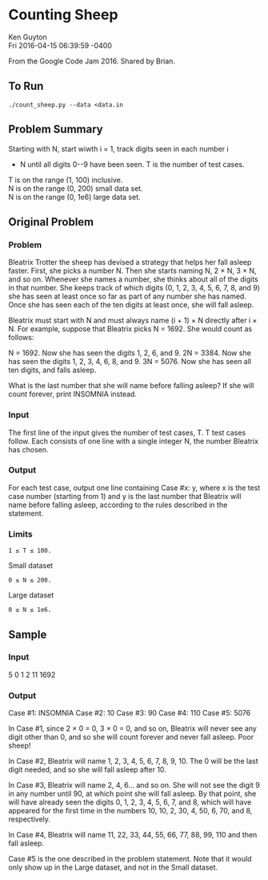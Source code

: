 Counting Sheep
==============

Ken Guyton<br />
Fri 2016-04-15 06:39:59 -0400


From the Google Code Jam 2016.  Shared by Brian.

To Run
------

    ./count_sheep.py --data <data.in

Problem Summary
---------------

Starting with N, start wiwth i = 1, track digits seen in each number i
* N until all digits 0--9 have been seen.  T is the number of test cases.

T is on the range (1, 100) inclusive.<br />
N is on the range (0, 200) small data set.<br />
N is on the range (0, 1e6) large data set.<br />


Original Problem
----------------

### Problem

Bleatrix Trotter the sheep has devised a strategy that helps her fall
asleep faster. First, she picks a number N. Then she starts naming N,
2 × N, 3 × N, and so on. Whenever she names a number, she thinks about
all of the digits in that number. She keeps track of which digits (0,
1, 2, 3, 4, 5, 6, 7, 8, and 9) she has seen at least once so far as
part of any number she has named. Once she has seen each of the ten
digits at least once, she will fall asleep.

Bleatrix must start with N and must always name (i + 1) × N directly
after i × N. For example, suppose that Bleatrix picks N = 1692. She
would count as follows:

N = 1692. Now she has seen the digits 1, 2, 6, and 9.
2N = 3384. Now she has seen the digits 1, 2, 3, 4, 6, 8, and 9.
3N = 5076. Now she has seen all ten digits, and falls asleep.

What is the last number that she will name before falling asleep? If
she will count forever, print INSOMNIA instead.

### Input

The first line of the input gives the number of test cases, T. T test
cases follow. Each consists of one line with a single integer N, the
number Bleatrix has chosen.

### Output

For each test case, output one line containing Case #x: y, where x is
the test case number (starting from 1) and y is the last number that
Bleatrix will name before falling asleep, according to the rules
described in the statement.

### Limits

    1 ≤ T ≤ 100.

Small dataset

    0 ≤ N ≤ 200.

Large dataset

    0 ≤ N ≤ 1e6.

Sample
------

### Input 
 
5
0
1
2
11
1692

### Output 

Case #1: INSOMNIA
Case #2: 10
Case #3: 90
Case #4: 110
Case #5: 5076

In Case #1, since 2 × 0 = 0, 3 × 0 = 0, and so on, Bleatrix will never
see any digit other than 0, and so she will count forever and never
fall asleep. Poor sheep!

In Case #2, Bleatrix will name 1, 2, 3, 4, 5, 6, 7, 8, 9, 10. The 0
will be the last digit needed, and so she will fall asleep after 10.

In Case #3, Bleatrix will name 2, 4, 6... and so on. She will not see
the digit 9 in any number until 90, at which point she will fall
asleep. By that point, she will have already seen the digits 0, 1, 2,
3, 4, 5, 6, 7, and 8, which will have appeared for the first time in
the numbers 10, 10, 2, 30, 4, 50, 6, 70, and 8, respectively.

In Case #4, Bleatrix will name 11, 22, 33, 44, 55, 66, 77, 88, 99, 110
and then fall asleep.

Case #5 is the one described in the problem statement. Note that it
would only show up in the Large dataset, and not in the Small dataset.
